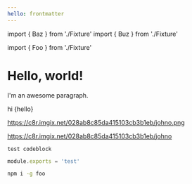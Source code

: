 ```yaml
---
hello: frontmatter
---
```


import { Baz } from './Fixture'
import { Buz } from './Fixture'

import { Foo } from './Fixture'

# Hello, world!


I'm an awesome paragraph.

<Foo bg='red'>
  <Bar>hi</Bar>
    {hello}
</Foo>

https://c8r.imgix.net/028ab8c85da415103cb3b1eb/johno.png

https://c8r.imgix.net/028ab8c85da415103cb3b1eb/johno

```
test codeblock
```

```js
module.exports = 'test'
```

```sh
npm i -g foo
```
